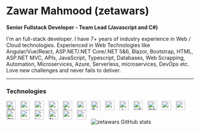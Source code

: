 #  Zawar Mahmood (zetawars)

**Senior Fullstack Developer - Team Lead (Javascript and C#)**

I'm an full-stack developer. I have 7+ years of industry experience in Web / Cloud technologies. Experienced in Web Technologies like Angular/Vue/React, ASP.NET/.NET Core/.NET 5&6, Blazor, Bootstrap, HTML, ASP.NET MVC, APIs, JavaScript, Typescript, Databases, Web Scrapping, Automation, Microservices, Azure, Serverless, microservices, DevOps etc. Love new challenges and never fails to deliver.

---

### Technologies

<img align="left" alt="CSharp" style=" width: 25px; padding-right:10px;" src="https://cdn.jsdelivr.net/gh/devicons/devicon/icons/csharp/csharp-original.svg" />
<img  align="left" style=" width: 25px; padding-right:10px;" src="https://cdn.jsdelivr.net/gh/devicons/devicon/icons/dotnetcore/dotnetcore-original.svg" />
<img align="left" style=" width: 25px; padding-right:10px;" src="https://cdn.jsdelivr.net/gh/devicons/devicon/icons/php/php-original.svg" />
<img align="left" alt="Angular" style=" width: 25px; padding-right:10px;" src="https://cdn.jsdelivr.net/gh/devicons/devicon/icons/angularjs/angularjs-plain.svg" />
<img align="left" alt="React" style=" width: 25px; padding-right:10px;" src="https://cdn.jsdelivr.net/gh/devicons/devicon/icons/react/react-original.svg" />
<img align="left" style=" width: 25px; padding-right:10px;" src="https://cdn.jsdelivr.net/gh/devicons/devicon/icons/vuejs/vuejs-original.svg" />
<img align="left" alt="TypeScript" style=" width: 25px; padding-right:10px;" src="https://cdn.jsdelivr.net/gh/devicons/devicon/icons/typescript/typescript-plain.svg" />
<img align="left" style=" width: 25px; padding-right:10px;" src="https://cdn.jsdelivr.net/gh/devicons/devicon/icons/jquery/jquery-original.svg" />
<img align="left" alt="JavaScript" style=" width: 25px; padding-right:10px;" src="https://cdn.jsdelivr.net/gh/devicons/devicon/icons/javascript/javascript-plain.svg" />

<img align="left" alt="HTML" style=" width: 25px; padding-right:10px;" src="https://cdn.jsdelivr.net/gh/devicons/devicon/icons/html5/html5-plain.svg" />
<img align="left" alt="CSS" style=" width: 25px; padding-right:10px;" src="https://cdn.jsdelivr.net/gh/devicons/devicon/icons/css3/css3-plain.svg" />
<img  align="left" style=" width: 25px; padding-right:10px;" src="https://cdn.jsdelivr.net/gh/devicons/devicon/icons/bootstrap/bootstrap-original.svg" />
<img  align="left" style=" width: 25px; padding-right:10px;" src="https://cdn.jsdelivr.net/gh/devicons/devicon/icons/materialui/materialui-original.svg" />


<img align="left" alt="Git" style=" width: 25px; padding-right:10px;" src="https://cdn.jsdelivr.net/gh/devicons/devicon/icons/git/git-original.svg" />
<img align="left" style=" width: 25px; padding-right:10px;" src="https://cdn.jsdelivr.net/gh/devicons/devicon/icons/bitbucket/bitbucket-original.svg" />

<img align="left" alt="Linux" style=" width: 25px; padding-right:10px;" src="https://cdn.jsdelivr.net/gh/devicons/devicon/icons/linux/linux-original.svg" />
<img align="left" alt="NodeJS" style=" width: 25px; padding-right:10px;" src="https://cdn.jsdelivr.net/gh/devicons/devicon/icons/nodejs/nodejs-original.svg" />
<img align="left" style=" width: 25px; padding-right:10px;" src="https://cdn.jsdelivr.net/gh/devicons/devicon/icons/selenium/selenium-original.svg" />
          
<img  align="left" style=" width: 25px; padding-right:10px;" src="https://cdn.jsdelivr.net/gh/devicons/devicon/icons/electron/electron-original.svg" />


              
<br />
<br />



![zetawars GitHub stats](https://github-readme-stats.vercel.app/api?username=zetawars&show_icons=true&theme=dracula)

